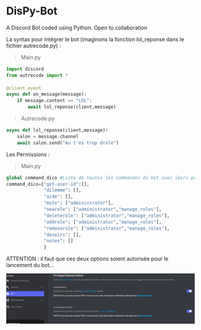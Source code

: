# DisPy-Bot
A Discord Bot coded using Python. Open to collaboration

La syntax pour intégrer le bot (imaginons la fonction lol_reponse dans le fichier autrecode.py) :
> Main.py
```py
import discord
from autrecode import *

@client.event
async def on_message(message):
    if message.content == "LOL":
        await lol_reponse(client,message)
```
> Autrecode.py
```py
async def lol_reponse(client,message):
    salon = message.channel
    await salon.send("Au t'es trop drole")
```

Les Permissions :
> Main.py
````py
global command_dico #Liste de toutes les commandes du bot avec leurs permitions
command_dico={"get-user-id":[],
              "dilemme": [],
              "aide": [],
              "mute": ["administrator"],
              "newrole": ["administrator","manage_roles"],
              "deleterole": ["administrator","manage_roles"],
              "addrole": ["administrator","manage_roles"],
              "removerole": ["administrator","manage_roles"],
              "devoirs": [],
              "notes": []
              }
 ````

ATTENTION : il faut que ces deux options soient autorisée pour le lancement du bot...

<img src="presentation1.png">
